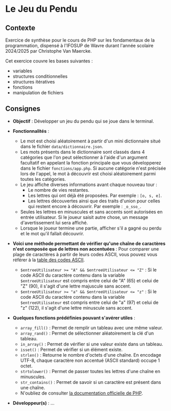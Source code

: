 # Le Jeu du Pendu

## Contexte

Exercice de synthèse pour le cours de PHP sur les fondamentaux de la programmation, dispensé à l'IFOSUP de Wavre durant l'année scolaire 2024/2025 par Christophe Van Maercke.

Cet exercice couvre les bases suivantes :

- variables
- structures conditionnelles
- structures itératives
- fonctions
- manipulation de fichiers

## Consignes

- **Objectif** : Développer un jeu du pendu qui se joue dans le terminal.
- **Fonctionnalités** :
    - Le mot est choisi aléatoirement à partir d'un mini dictionnaire situé dans le fichier `data/dictionnaire.json`.
    - Les mots présents dans le dictionnaire sont classés dans 4 catégories que l'on peut sélectionner à l'aide d'un argument facultatif en appelant la fonction principale que vous développerez dans le fichier `fonctions/app.php`. Si aucune catégorie n'est précisée lors de l'appel, le mot à découvrir est choisi aléatoirement parmi toutes les catégories.
    - Le jeu affiche diverses informations avant chaque nouveau tour :
        - Le nombre de vies restantes.
        - Les lettres qui ont déjà été proposées. Par exemple : `[o, s, e]`.
        - Les lettres découvertes ainsi que des traits d'union pour celles qui restent encore à découvrir. Par exemple : `_o_sso_`.
    - Seules les lettres en minuscules et sans accents sont autorisées en entrée utilisateur. Si le joueur saisit autre chose, un message d'avertissement lui sera affiché.
    - Lorsque le joueur termine une partie, afficher s'il a gagné ou perdu et le mot qu'il fallait découvrir.

- **Voici une méthode permettant de vérifier qu'une chaîne de caractères n'est composée que de lettres non accentuées** : Pour comparer une plage de caractères à partir de leurs codes ASCII, vous pouvez vous référer à la [table des codes ASCII](https://www.ascii-code.com/fr).

    - `$entreeUtilisateur >= "A" && $entreeUtilisateur <= "Z"` : Si le code ASCII du caractère contenu dans la variable `$entreeUtilisateur` est compris entre celui de "A" (65) et celui de "Z" (90), il s'agit d'une lettre majuscule sans accent.
    - `$entreeUtilisateur >= "a" && $entreeUtilisateur <= "z"` : Si le code ASCII du caractère contenu dans la variable `$entreeUtilisateur` est compris entre celui de "a" (97) et celui de "z" (122), il s'agit d'une lettre minuscule sans accent.

- **Quelques fonctions prédéfinies pouvant s'avérer utiles** :
    - `array_fill()` : Permet de remplir un tableau avec une même valeur.
    - `array_rand()` : Permet de sélectionner aléatoirement la clé d'un tableau.
    - `in_array()` : Permet de vérifier si une valeur existe dans un tableau.
    - `isset()` : Permet de vérifier si un élément existe.
    - `strlen()` : Retourne le nombre d'octets d'une chaîne. En encodage UTF-8, chaque caractère non accentué (ASCII standard) occupe 1 octet.
    - `strtolower()` : Permet de passer toutes les lettres d'une chaîne en minuscules.
    - `str_contains()` : Permet de savoir si un caractère est présent dans une chaîne.
    - N'oubliez de consulter [la documentation officielle de PHP](https://www.php.net/manual/fr/).

- **Développeur(s)** : ...